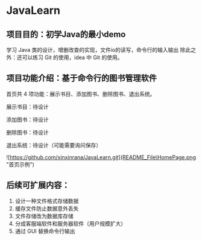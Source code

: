# JavaLearn
## 项目目的：初学Java的最小demo
学习 Java 类的设计，增删改查的实现，文件io的读写，命令行的输入输出
除此之外：还可以练习 Git 的使用，idea 中 Git 的使用。

## 项目功能介绍：基于命令行的图书管理软件

首页共 4 项功能：展示书目、添加图书、删除图书、退出系统。

展示书目：待设计

添加图书：待设计

删除图书：待设计

退出系统：待设计（可能需要询问保存）

![https://github.com/xinxinrana/JavaLearn.git](README_File\HomePage.png "首页示例")

## 后续可扩展内容：
1. 设计一种文件格式存储数据
2. 缓存文件防止数据意外丢失
3. 文件存储改为数据库存储
4. 分成客服端软件和服务器软件（用户规模扩大）
5. 通过 GUI 替换命令行输出